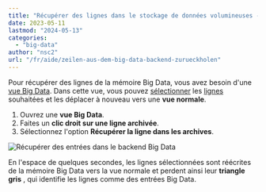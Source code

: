 ```yaml
---
title: "Récupérer des lignes dans le stockage de données volumineuses - SeaTable"
date: 2023-05-11
lastmod: "2024-05-13"
categories: 
  - "big-data"
author: "nsc2"
url: "/fr/aide/zeilen-aus-dem-big-data-backend-zurueckholen"
---
```


Pour récupérer des lignes de la mémoire Big Data, vous avez besoin d'une [vue Big Data](https://seatable.io/fr/docs/big-data/so-erstellen-sie-ein-big-data-ansicht/). Dans cette vue, vous pouvez [sélectionner](https://seatable.io/fr/docs/arbeiten-mit-zeilen/mehrere-zeilen-selektieren/) les [lignes](https://seatable.io/fr/docs/arbeiten-mit-zeilen/mehrere-zeilen-selektieren/) souhaitées et les déplacer à nouveau vers une **vue normale**.

1. Ouvrez une **vue Big Data**.
2. Faites un **clic droit sur une ligne archivée**.
3. Sélectionnez l'option **Récupérer la ligne dans les archives**.

![Récupérer des entrées dans le backend Big Data](https://seatable.io/wp-content/uploads/2023/05/unarchive-rows-out-of-the-big-data-backend.png)

En l'espace de quelques secondes, les lignes sélectionnées sont réécrites de la mémoire Big Data vers la vue normale et perdent ainsi leur **triangle gris** , qui identifie les lignes comme des entrées Big Data.
